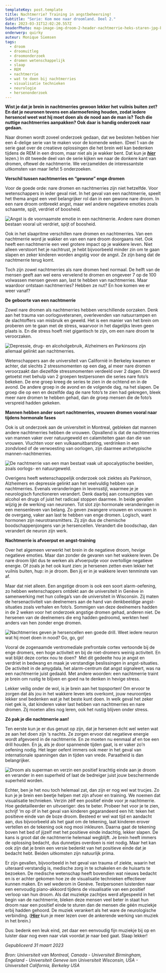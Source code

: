 ```yaml
---
templateKey: post.template
title: Nachtmerrie? Training in angstbeheersing!
Subtitle: "Serie: Kom mee naar droomland. Deel 2."
date: 2023-03-31T12:02:20.557Z
headerPhoto: map-image-img-droom-2-header-nachtmerrie-heks-staren-jpg-bron-pixabay-com-onderschrift-droom-2-header
onderwerp: quirky
auteur: Monique Siemsen
tags:
  - droom
  - droomuitleg
  - droomonderzoek
  - dromen wetenschappelijk
  - slaap
  - REM
  - nachtmerrie
  - wat te doen bij nachtmerries
  - visualisatie technieken
  - neurologie
  - hersenonderzoek
---
```

**Wist je dat je brein in nachtmerries gewoon lekker het vuilnis buiten zet? En dat je neuronen tevens een alarmoefening houden, zodat iedere hersencel weet wat hij moet doen als de nood aan de man is? Toch die nuttige nachtmerries aanpakken? Ook daar is handig onderzoek naar gedaan.**

Naar dromen wordt zoveel onderzoek gedaan, dat we besloten hebben hier een 4-delige serie van te maken voor de komende weken. (Deel 1 van de serie gaat over de creatieve oplossingen die het brein wél kan bedenken tijdens de REM in een droom, maar niet als je wakker bent. Dat kun je ***[hier](/droom-geeft-oplossing-en-raad)*** lezen.) In dit tweede deel van de serie kijken we naar de donkere kant van dromen, oftewel de nachtmerrie. We verzamelden de interessantste uitkomsten van maar liefst 5 onderzoeken. 

**Verschil tussen nachtmerries en “gewone” enge dromen**

Voor de goede orde: nare dromen en nachtmerries zijn niet hetzelfde. Voor wetenschappers in ieder geval niet. In het geval van een nachtmerrie, speelt het thema angst een veel belangrijker rol dan in een gewone nare droom. In een nare droom ontbreekt angst, maar wel andere negatieve emoties zoals schaamte, spijt, verdriet of boosheid. 

![Angst is de voornaamste emotie in een nachtmerrie. Andere nare dromen bestaan vooral uit verdriet, spijt of boosheid.](/img/droom-2-nachtmerrie-bos-gedaante.jpg "Pixabay.com")

Ook in het slaapritme verschillen nare dromen en nachtmerries. Van een nachtmerrie word je wakker en van een nare droom doorgaans niet. Ook heeft een nachtmerrie een veel grotere impact op je wakkere leven. Niet alleen verstoort het je nachtrust, je hebt bijvoorbeeld minder zin om te gaan slapen en zeker kinderen worden angstig voor de angst. Ze zijn bang dat de nachtmerrie terug komt.

Toch zijn zowel nachtmerries als nare dromen heel normaal. De helft van de mensen geeft aan wel eens vervelend te dromen en ongeveer 7 op de 100 volwassen mensen geven aan, last te hebben van nachtmerries. Maar waardoor ontstaan nachtmerries? Hebben ze nut? En hoe komen we er weer vanaf?

**De geboorte van een nachtmerrie**

Zowel nare dromen als nachtmerries hebben verschillende oorzaken. Denk aan het trauma van oorlogsveteranen, overlevenden van natuurrampen en de slachtoffers van misbruik en geweld. Het is een manier van het brein om proberen om te gaan met de stress, waarvoor in het dagelijks leven geen plaats is. En die stress hoeft niet gigantisch te zijn, om een nare droom te veroorzaken.

![Depressie, drug- en alcoholgebruik, Alzheimers en Parkinsons zijn allemaal gelinkt aan nachtmerries.](/img/droom-2-oorzaken-drugs-meisje.jpg "Pixabay.com")

Wetenschappers aan de universiteit van Californië in Berkeley kwamen er achter, dat slechts 2 stressmomenten op een dag, al meer nare dromen veroorzaakt dan diezelfde stressmomenten verdeeld over 2 dagen. Dit werd getoetst met behulp van 2 groepen testpersonen die series nare foto’s bekeken. De ene groep kreeg de series te zien in de ochtend en in de avond. De andere groep in de avond en de volgende dag, na het slapen. De groep die op een en dezelfde dag de nare foto’s te zien had gekregen, bleek meer nare dromen te hebben gehad, dan de groep mensen die de foto’s verspreid hadden gekeken. 

**Mannen hebben ander soort nachtmerries, vrouwen dromen vooral naar tijdens hormonale fases** 

Ook is uit onderzoek aan de universiteit in Montreal, gebleken dat mannen andere nachtmerries hebben de vrouwen. Opvallend is dat de nachtmerries van mannen vaker over natuurgeweld en calamiteiten gaan dan die van vrouwen. Vluchten voor een vulkaanuitbarsting, verdrinken in een zondvloed of de verwoesting van oorlogen, zijn daarmee archetypische mannen-nachtmerries.

![De nachtmerrie van een man bestaat vaak uit apocalyptische beelden, zoals oorlogs- en natuurgeweld.](/img/droom-2-man-apocalyps.jpg "Pixabay.com")

Overigens heeft wetenschappelijk onderzoek ook ziektes als Parkinson, Alzheimers en depressie gelinkt aan het veelvuldig hebben van nachtmerries. Evenals veranderingen in levensstijl, waarmee je je neurologisch functioneren verandert. Denk daarbij aan consumpties van alcohol en drugs of juist het radicaal stoppen daarmee. In beide gevallen wijzig je de werking van neuronen. Tot slot zijn hormonale veranderingen in een mensenleven van belang. Zo geven zwangere vrouwen en vrouwen in de overgang, vaker aan last te hebben van enge dromen. Logisch, want hormonen zijn neurotransmitters. Zij zijn dus de chemische boodschappenjongens van je hersencellen. Verandert die boodschap, dan verandert de neuron zijn werk.

**Nachtmerrie is afvoerput en angst-training**

Over het algemeen verwerkt het brein in de negatieve droom, hevige negatieve emoties. Maar dan zonder de gevaren van het wakkere leven. De nare droom lijkt dus te werken als afvoerputje voor overtollige negatieve energie. Of zoals je het ook kunt zien: je hersenen zetten even lekker het vuilnis buiten, hup: in je droom. Ben jij er in je wakkere leven tenminste van af.

Maar dat niet alleen. Een angstige droom is ook een soort alarm-oefening, zo hebben wetenschappers ontdekt aan de universiteit in Genève in samenwerking met hun collega’s van de universiteit in Wisconsin. Zij maten de hersenactiviteit van deelnemers aan de hand van denkbeeldige angst-situaties zoals verhalen en foto’s. Sommigen van deze deelnemers hadden in de 2 weken voor het onderzoek angstige dromen gehad, anderen niet. De hersenen van de deelnemers die eng hadden gedroomd, werkten heel anders van hen zonder enge dromen.

![Nachtmerries geven je hersencellen een goede drill. Weet iedere neuron wat hij moet doen in nood? Go, go, go!](/img/droom-2-militaire-oefening.jpg "Pixabay.com")

Vooral de zogenaamde ventromediale prefrontale cortex vertoonde bij de enge dromers, een hoge activiteit en bij de niet-dromers weinig activiteit. En wat blijkt deze cortex nou te doen?  Met dit gedeelte hou je angst en verdriet in bedwang en maak je verstandige beslissingen in angst-situaties. De activiteit in de amygdala, het alarm-centrum dat angst signaleert, was na een nachtmerrie juist gedaald. Met andere woorden: een nachtmerrie traint je brein om rustig te blijven en goed na te denken in hevige stress. 

Lekker veilig onder de wol, is je brein aan het topsporten! Om ervoor te zorgen dat áls jou in het wakkere leven iets overkomt, jouw neuroontjes lekker snel bedenken wat je het beste kunt doen. In welk geval het zeker niet gek is, dat kinderen vaker last hebben van nachtmerries en nare dromen. Zij moeten alles nog leren, ook het rustig blijven onder stress.

**Zó pak je die nachtmerrie aan!**

Ten eerste kun je er dus gerust op zijn, dat je hersenen écht wel weten wat ze aan het doen zijn ‘s nachts. Ze zorgen ervoor dat negatieve energie wordt afgevoerd in de nachtmerrie. En ze moeten nu eenmaal af en toe een drill houden. En ja, als je door spannende tijden gaat, is er vaker zo’n oefening nodig. Het leger oefent immers ook meer in het geval van internationale spanningen dan in tijden van vrede. Paraatheid is dan belangrijker.

![Droom als superman en verzin een positief krachtig einde aan je droom en verander in een superheld of laat de bedreiger juist jouw beschermende superheld worden.](/img/droom-2-spiderman.jpg "Pixabay.com")

Echter, ben je het nou toch helemaal zat, dan zijn er nog wel wat trucjes. Zo kun je je brein een beetje helpen met zijn afvoer en training. We noemen dat visualisatie technieken. Verzin zélf een positief einde voor je nachtmerrie. Hoe gedetailleerder en uitvoeriger: des te beter. Probeer het voor je te zien, schrijf ‘m op óf in het geval van kinderen gegarandeerd een hit: teken het positieve einde van de boze droom. Besteed er wel wat tijd en aandacht aan, dus bijvoorbeeld als het gaat om de tekening, laat kinderen erover vertellen en de tekening ook nog mooi inkleuren. Daarna gaat de tekening boven het bed of jijzelf met het positieve einde indachtig, lekker slapen. De kans is groot dat de nachtmerrie helemaal wegblijft. Je brein heeft immers de oplossing bedacht, dus dunnetjes overdoen is niet nodig. Maar het kan ook zijn dat je brein een versie bedenkt van het positieve einde dat je bedacht hebt. Beiden uitkomsten zijn natuurlijk prima.

Er zijn gevallen, bijvoorbeeld in het geval van trauma of ziekte, waarin het uiteraard verstandig is, medische zorg in te schakelen en de huisarts te bezoeken. De medische wetenschap heeft bovendien wat nieuws bedacht en is er achter gekomen hoe ze de visualisatie technieken effectiever kunnen maken. En wel wederom in Genève. Testpersonen luisterden naar een eenvoudig piano-akkoord tijdens de visualisatie van een positief verloop van hun droom. Als dat muziekje zachtjes werd afgespeeld in het begin van de nachtmerrie, bleken deze mensen veel beter in staat hun droom naar een positief einde te sturen dan de mensen die géén muziekje erbij hadden gehoord. De muziek verankert als het ware de neurologische verbinding. (***[Hier](/liedjes-die-maar-niet-uit-je-hoofd-willen-helpen-je-geheugen)*** kun je meer lezen over de ankerende werking van muziek in het brein.) 

Dus: bedenk een leuk eind, zet daar een eenvoudig fijn muziekje bij op en luister daar nog even naar vlak voordat je naar bed gaat. Slaap lekker!

*Gepubliceerd 31 maart 2023*

*Bron: Universiteit van Montreal, Canada - Universiteit Birmingham, Engeland - Universiteit Geneve ism Universiteit Wisconsin, USA - Universiteit California, Berkeley USA*